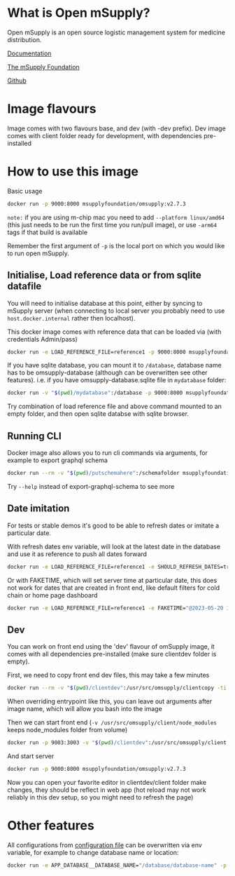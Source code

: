 <!---
This is uploaded to dockerhub manually
-->

# What is Open mSupply?

Open mSupply is an open source logistic management system for medicine distribution. 

[Documentation](https://docs.msupply.foundation/)

[The mSupply Foundation](https://msupply.foundation/home/)

[Github](https://github.com/msupply-foundation/open-msupply)

# Image flavours

Image comes with two flavours base, and dev (with -dev prefix). Dev image comes with client folder ready for development, with dependencies pre-installed

# How to use this image

Basic usage

```bash
docker run -p 9000:8000 msupplyfoundation/omsupply:v2.7.3
```

`note:` if you are using m-chip mac you need to add `--platform linux/amd64` (this just needs to be run the first time you run/pull image), or use `-arm64` tags if that build is available

Remember the first argument of `-p` is the local port on which you would like to run open mSupply.

## Initialise, Load reference data or from sqlite datafile

You will need to initialise database at this point, either by syncing to mSupply server (when connecting to local server you probably need to use `host.docker.internal` rather then localhost). 

This docker image comes with reference data that can be loaded via (with credentials Admin/pass)

```bash
docker run -e LOAD_REFERENCE_FILE=reference1 -p 9000:8000 msupplyfoundation/omsupply:v2.7.3
```

If you have sqlite database, you can mount it to `/database`, database name has to be omsupply-database (although can be overwritten see other features). i.e. if you have omsupply-database.sqlite file in `mydatabase` folder:

```bash
docker run -v "$(pwd)/mydatabase":/database -p 9000:8000 msupplyfoundation/omsupply:v2.7.3
```

Try combination of load reference file and above command mounted to an empty folder, and then open sqlite databse with sqlite browser.

## Running CLI

Docker image also allows you to run cli commands via arguments, for example to export graphql schema

```bash
docker run --rm -v "$(pwd)/putschemahere":/schemafolder msupplyfoundation/omsupply:v2.7.3 export-graphql-schema -p /schemafolder/schema.graphql
```

Try `--help` instead of export-graphql-schema to see more

## Date imitation 

For tests or stable demos it's good to be able to refresh dates or imitate a particular date.

With refresh dates env variable, will look at the latest date in the database and use it as reference to push all dates forward

```bash
docker run -e LOAD_REFERENCE_FILE=reference1 -e SHOULD_REFRESH_DATES=true -p 9000:8000 msupplyfoundation/omsupply:v2.7.3
```

Or with FAKETIME, which will set server time at particular date, this does not work for dates that are created in front end, like default filters for cold chain or home page dashboard

```bash
docker run -e LOAD_REFERENCE_FILE=reference1 -e FAKETIME="@2023-05-20 11:30:00" -p 9000:8000 msupplyfoundation/omsupply:v2.7.3
```

## Dev 

You can work on front end using the 'dev' flavour of omSupply image, it comes with all dependencies pre-installed (make sure clientdev folder is empty).

First, we need to copy front end dev files, this may take a few minutes

```bash
docker run --rm -v "$(pwd)/clientdev":/usr/src/omsupply/clientcopy -ti --entrypoint="/bin/bash" -w /usr/src/omsupply/ msupplyfoundation/omsupply:v2.7.3-dev -c "rsync -av --exclude='/node_modules' client/ clientdev/"
```

When overriding entrypoint like this, you can leave out arguments after image name, which will allow you bash into the image
 
Then we can start front end (`-v /usr/src/omsupply/client/node_modules` keeps node_modules folder from volume)

```bash
docker run -p 9003:3003 -v "$(pwd)/clientdev":/usr/src/omsupply/client -v /usr/src/omsupply/client/node_modules -ti --entrypoint="/bin/bash" -w /usr/src/omsupply/client msupplyfoundation/omsupply:v2.7.3-dev -c "yarn start --env API_HOST='http://localhost:9000'"
```

And start server 

```bash
docker run -p 9000:8000 msupplyfoundation/omsupply:v2.7.3
```

Now you can open your favorite editor in clientdev/client folder make changes, they should be reflect in web app (hot reload may not work reliably in this dev setup, so you might need to refresh the page)

# Other features

All configurations from [configuration file](https://github.com/msupply-foundation/open-msupply/blob/main/server/configuration/example.yaml) can be overwritten via env variable, for example to change database name or location:

```bash
docker run -e APP_DATABASE__DATABASE_NAME="/database/database-name" -p 9000:8000 msupplyfoundation/omsupply:v2.7.3
```
